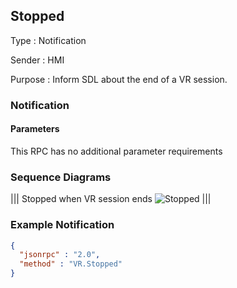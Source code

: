 ## Stopped

Type
: Notification

Sender
: HMI

Purpose
: Inform SDL about the end of a VR session.

### Notification

#### Parameters

This RPC has no additional parameter requirements

### Sequence Diagrams
|||
Stopped when VR session ends
![Stopped](./assets/Stopped.png)
|||

### Example Notification

```json
{
  "jsonrpc" : "2.0",
  "method" : "VR.Stopped"
}
```
